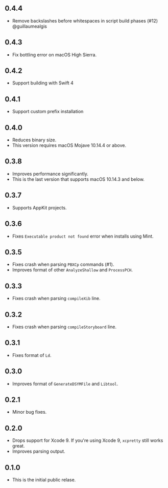## 0.4.4
- Remove backslashes before whitespaces in script build phases (#12)
  @guillaumealgis

## 0.4.3
- Fix bottling error on macOS High Sierra.

## 0.4.2
- Support building with Swift 4

## 0.4.1
- Support custom prefix installation

## 0.4.0
- Reduces binary size.
- This version requires macOS Mojave 10.14.4 or above.

## 0.3.8
- Improves performance significantly.
- This is the last version that supports macOS 10.14.3 and below.

## 0.3.7
- Supports AppKit projects.

## 0.3.6
- Fixes `Executable product not found` error when installs using Mint.

## 0.3.5
- Fixes crash when parsing `PBXCp` commands (#1).
- Improves format of other `AnalyzeShallow` and `ProcessPCH`.

## 0.3.3
- Fixes crash when parsing `compileXib` line.

## 0.3.2
- Fixes crash when parsing `compileStoryboard` line.

## 0.3.1
- Fixes format of `Ld`.

## 0.3.0

- Improves format of `GenerateDSYMFile` and `Libtool`.

## 0.2.1

- Minor bug fixes.

## 0.2.0

- Drops support for Xcode 9. If you're using Xcode 9, `xcpretty` still works
  great.
- Improves parsing output.

## 0.1.0

- This is the initial public relase.

